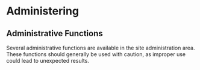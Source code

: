 # Administering
## Administrative Functions

Several administrative functions are available in the site administration area. These functions should generally be used with caution, as improper use could lead to unexpected results.
